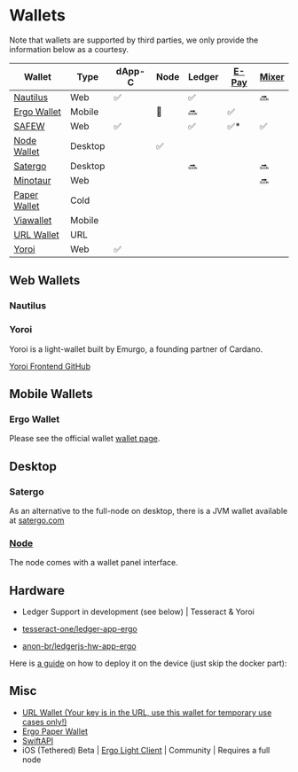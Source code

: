 # Wallets

Note that wallets are supported by third parties, we only provide the information below as a courtesy.

| Wallet | Type | dApp-C | Node | Ledger | [E-Pay](https://github.com/ergoplatform/eips/blob/master/eip-0020.md) | [Mixer](https://docs.ergoplatform.com/uses/mixer/#ergomixer) |
|---|---|---|---|---|---|---|
| [Nautilus](https://chrome.google.com/webstore/detail/nautilus-wallet/gjlmehlldlphhljhpnlddaodbjjcchai) | Web | ✅ |  | ✅ |  | 🔜 |
| [Ergo Wallet](https://ergoplatform.org/en/mobile_wallets/) | Mobile |  | 🔗 | 🔜 | ✅ |  |
| [SAFEW](https://ergoplatform.org/en/blog/2022-03-25-storing-ergo-safew/) | Web | ✅ |  | ✅ | ✅* | ✅ |
| [Node Wallet](https://docs.ergoplatform.com/node/platforms/) | Desktop |  | ✅ |  |  |  |
| [Satergo](https://www.satergo.com) | Desktop |  |  | 🔜 |  | 🔜 |
| [Minotaur](https://github.com/minotaur-ergo/minotaur-wallet) | Web |  |  |  |  | 🔜 |
| [Paper Wallet](https://anon-br.github.io/ergo-paper-wallet/) | Cold |  |  |  |  |  |
| [Viawallet](https://apps.apple.com/us/app/viawallet-multi-chain-wallet/id1462031389) | Mobile |  |  |  |  |  |
| [URL Wallet](https://erg.urlwallet.org/) | URL |  |  |  |  |  |
| [Yoroi](https://yoroi-wallet.com/) | Web | ✅ |  |  |  |  |

## Web Wallets

### Nautilus

### Yoroi

Yoroi is a light-wallet built by Emurgo, a founding partner of Cardano. 

[Yoroi Frontend GitHub](https://github.com/Emurgo/yoroi-frontend)


## Mobile Wallets

### Ergo Wallet

Please see the official wallet [wallet page](https://ergoplatform.org/en/mobile_wallets/). 

## Desktop

### Satergo

As an alternative to the full-node on desktop, there is a JVM wallet available at [satergo.com](https://www.satergo.com)

### [Node](/node)

The node comes with a wallet panel interface. 


## Hardware

- Ledger Support in development (see below)  | Tesseract & Yoroi

- [tesseract-one/ledger-app-ergo](https://github.com/tesseract-one/ledger-app-ergo)
- [anon-br/ledgerjs-hw-app-ergo](https://github.com/anon-br/ledgerjs-hw-app-ergo)

Here is [a guide](https://putukusuma.medium.com/build-an-app-for-ledger-nano-s-on-macbook-and-docker-46be51701206) on how to deploy it on the device (just skip the docker part): 

## Misc

- [URL Wallet (Your key is in the URL, use this wallet for temporary use cases only!)](https://erg.urlwallet.org/)
- [Ergo Paper Wallet](https://anon-br.github.io/ergo-paper-wallet/)
- [SwiftAPI](https://github.com/ergoplatform/sigma-rust/blob/31aa0922d03f632d22fdc348b2604d23ed296586/bindings/ergo-wallet-ios/Sources/ErgoWallet/ErgoWallet.swift)
- iOS (Tethered) Beta | [Ergo Light Client](https://github.com/bjenkinsgit/ErgoIOSLiteClient.git) | Community | Requires a full node

